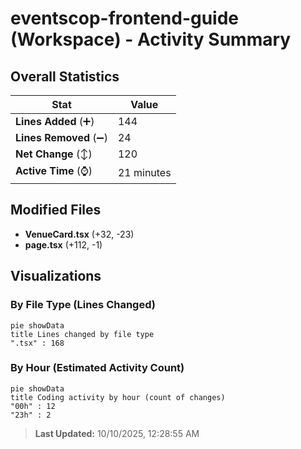 # eventscop-frontend-guide (Workspace) - Activity Summary 

## Overall Statistics

| Stat                   | Value                                                             |
| ---------------------- | ----------------------------------------------------------------- |
| **Lines Added** (➕)   | 144                                          |
| **Lines Removed** (➖) | 24                                        |
| **Net Change** (↕)    | 120                |
| **Active Time** (⌚)   | 21 minutes |


## Modified Files
- **VenueCard.tsx** (+32, -23)
- **page.tsx** (+112, -1)

## Visualizations

### By File Type (Lines Changed)

```mermaid
pie showData
title Lines changed by file type
".tsx" : 168
```

### By Hour (Estimated Activity Count)

```mermaid
pie showData
title Coding activity by hour (count of changes)
"00h" : 12
"23h" : 2
```


> **Last Updated:** 10/10/2025, 12:28:55 AM